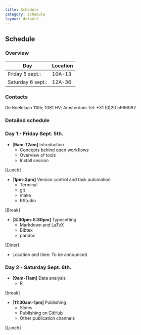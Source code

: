 ```yaml
---
title: Schedule
category: schedule
layout: default
---
```


## Schedule

### Overview

| Day              | Location |
-----------------|-------------
| Friday 5 sept.:  |   10A-13 |
| Saturday 6 sept.:| 	12A-36 |

### Contacts

De Boelelaan 1105; 1081 HV; Amsterdam 
Tel: +31 (0)20 5986092

### Detailed schedule 

### Day 1 - Friday Sept. 5th.

- **[9am-12am]** Introduction
    * Concepts behind open workflows
    * Overview of tools
    * Install session

[Lunch]

- **[1pm-3pm]** Version control and task automation
    * Terminal
    * git
    * make
    * RStudio

[Break]

- **[3:30pm-5:30pm]** Typesetting
    * Markdown and LaTeX
    * Bibtex
    * pandoc

[Diner]

- Location and time: To be announced

### Day 2 - Saturday Sept. 6th.

- **[9am-11am]** Data analysis
    * R

[break]

- **[11:30am-1pm]** Publishing
    - Slides
    - Publishing on GitHub
    - Other publication channels

[Lunch]